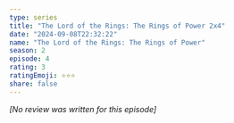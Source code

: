 ```yaml
---
type: series
title: "The Lord of the Rings: The Rings of Power 2x4"
date: "2024-09-08T22:32:22"
name: "The Lord of the Rings: The Rings of Power"
season: 2
episode: 4
rating: 3
ratingEmoji: ⭐️⭐️⭐️
share: false
---
```


_[No review was written for this episode]_
